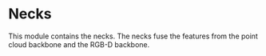 # Necks

This module contains the necks. The necks fuse the features from the point cloud backbone and the RGB-D backbone.
